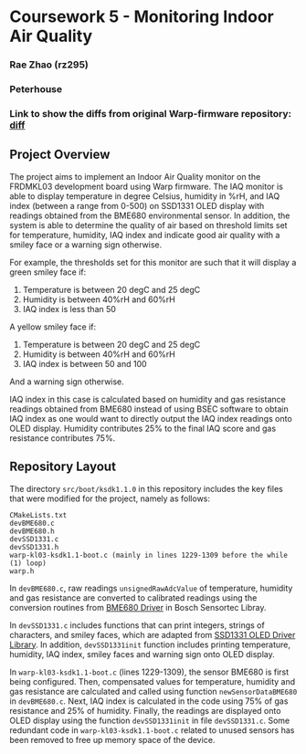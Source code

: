 # Coursework 5 - Monitoring Indoor Air Quality
### Rae Zhao (rz295)
### Peterhouse
### Link to show the diffs from original Warp-firmware repository: [diff](https://github.com/physical-computation/Warp-firmware/compare/master...lilrabbits:master)

## Project Overview
The project aims to implement an Indoor Air Quality monitor on the FRDMKL03 development board using Warp firmware. The IAQ monitor is able to display temperature in degree Celsius, humidity in %rH, and IAQ index (between a range from 0-500) on SSD1331 OLED display with readings obtained from the BME680 environmental sensor. In addition, the system is able to determine the quality of air based on threshold limits set for temperature, humidity, IAQ index and indicate good air quality with a smiley face or a warning sign otherwise.

For example, the thresholds set for this monitor are such that it will display a green smiley face if:
1. Temperature is between 20 degC and 25 degC
2. Humidity is between 40%rH and 60%rH
3. IAQ index is less than 50

A yellow smiley face if:
1. Temperature is between 20 degC and 25 degC
2. Humidity is between 40%rH and 60%rH
3. IAQ index is between 50 and 100

And a warning sign otherwise.

IAQ index in this case is calculated based on humidity and gas resistance readings obtained from BME680 instead of using BSEC software to obtain IAQ index as one would want to directly output the IAQ index readings onto OLED display. Humidity contributes 25% to the final IAQ score and gas resistance contributes 75%.

## Repository Layout
The directory `src/boot/ksdk1.1.0` in this repository includes the key files that were modified for the project, namely as follows:
```
CMakeLists.txt
devBME680.c
devBME680.h
devSSD1331.c
devSSD1331.h
warp-kl03-ksdk1.1-boot.c (mainly in lines 1229-1309 before the while (1) loop)
warp.h
```
In `devBME680.c`, raw readings `unsignedRawAdcValue` of temperature, humidity and gas resistance are converted to calibrated readings using the conversion routines from [BME680 Driver](https://github.com/BoschSensortec/BME680_driver) in Bosch Sensortec Libray.

In `devSSD1331.c` includes functions that can print integers, strings of characters, and smiley faces, which are adapted from [SSD1331 OLED Driver Library](https://os.mbed.com/users/star297/code/ssd1331//file/4385fd242db0/ssd1331.cpp/). In addition, `devSSD1331init` function includes printing temperature, humidity, IAQ index, smiley faces and warning sign onto OLED display.

In `warp-kl03-ksdk1.1-boot.c` (lines 1229-1309), the sensor BME680 is first being configured. Then, compensated values for temperature, humidity and gas resistance are calculated and called using function `newSensorDataBME680` in `devBME680.c`. Next, IAQ index is calculated in the code using 75% of gas resistance and 25% of humidity. Finally, the readings are displayed onto OLED display using the function `devSSD1331init` in file `devSSD1331.c`. Some redundant code in `warp-kl03-ksdk1.1-boot.c` related to unused sensors has been removed to free up memory space of the device.

